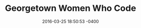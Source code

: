 ---
layout: post
title:  "Georgetown Women Who Code"
date:   2016-03-25 18:50:53 -0400
categories: member
name: Georgetown Women Who Code
description: Georgetown University Women Who Code (GUWWC) is an organization for women at Georgetown want to learn code and for those who already code. We teach on-campus lectures, our mentors meet in small groups with students, and we host social and professional events to expose students to the many opportunities for women to pursue academic and professional paths in technology.
logo: assets/icons/gwwomewhocode.jpeg
link: http://www.guwomencoders.org/
twitter: GUWomenWhoCode
---